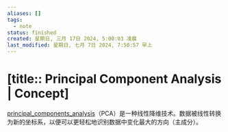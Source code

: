 ```yaml
---
aliases: []
tags:
  - note
status: finished
created: 星期日, 三月 17日 2024, 5:00:03 凌晨
last_modified: 星期日, 七月 7日 2024, 7:50:57 早上
---
```


# [title:: Principal Component Analysis | Concept]

[principal_components_analysis](principal_components_analysis.md)（PCA）是一种线性降维技术。数据被线性转换为新的坐标系，以便可以更轻松地识别数据中变化最大的方向（主成分）。
